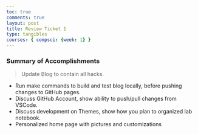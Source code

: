 ```yaml
---
toc: true
comments: true
layout: post
title: Review Ticket 1
type: tangibles
courses: { compsci: {week: 1} }
---
```


### Summary of Accomplishments
> Update Blog to contain all hacks.  
- Run make commands to build and test blog locally, before pushing changes to GitHub pages.
- Discuss GitHub Account, show ability to push/pull changes from VSCode.
- Discuss development on Themes, show how you plan to organized lab notebook.
- Personalized home page with pictures and customizations